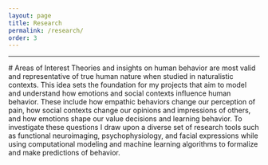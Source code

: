 ```yaml
---
layout: page
title: Research
permalink: /research/
order: 3
---
```


---
<table cellpadding="10">
	<tr><p></p>
<div markdown="1">
# Areas of Interest 
Theories and insights on human behavior are most valid and representative of true human nature when studied in naturalistic contexts.   
This idea sets the foundation for my projects that aim to model and understand how emotions and social contexts influence human behavior. 
These include how empathic behaviors change our perception of pain, how social contexts change our opinions and impressions of others, and how emotions shape our value decisions and learning behavior. To investigate these questions I draw upon a diverse set of research tools such as functional neuroimaging, psychophysiology, and facial expressions while using computational modeling and machine learning algorithms to formalize and make predictions of behavior. 



</div>
	</tr>

</table>